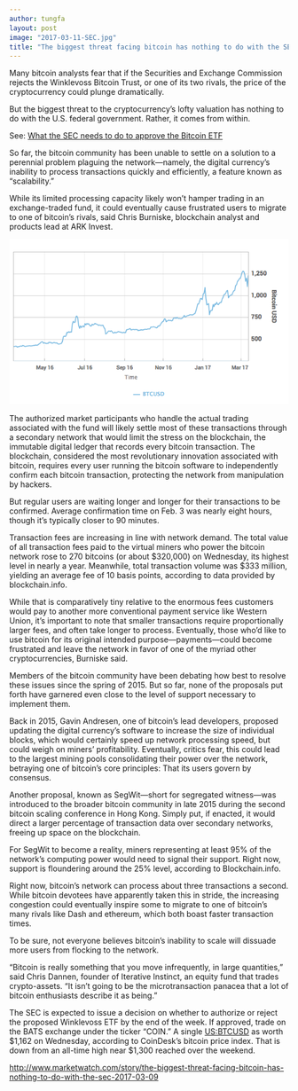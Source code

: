 ```yaml
---
author: tungfa
layout: post
image: "2017-03-11-SEC.jpg"
title: "The biggest threat facing bitcoin has nothing to do with the SEC"
---
```

Many bitcoin analysts fear that if the Securities and Exchange Commission rejects the Winklevoss Bitcoin Trust, or one of its two rivals, the price of the cryptocurrency could plunge dramatically.

But the biggest threat to the cryptocurrency’s lofty valuation has nothing to do with the U.S. federal government. Rather, it comes from within.

See: [What the SEC needs to do to approve the Bitcoin ETF](http://www.marketwatch.com/story/what-the-sec-needs-to-do-to-approve-the-bitcoin-etf-2017-03-08)

So far, the bitcoin community has been unable to settle on a solution to a perennial problem plaguing the network—namely, the digital currency’s inability to process transactions quickly and efficiently, a feature known as “scalability.”


While its limited processing capacity likely won’t hamper trading in an exchange-traded fund, it could eventually cause frustrated users to migrate to one of bitcoin’s rivals, said Chris Burniske, blockchain analyst and products lead at ARK Invest.

![Alt desc](/assets/img/2017-03-11-charts.png)

The authorized market participants who handle the actual trading associated with the fund will likely settle most of these transactions through a secondary network that would limit the stress on the blockchain, the immutable digital ledger that records every bitcoin transaction. The blockchain, considered the most revolutionary innovation associated with bitcoin, requires every user running the bitcoin software to independently confirm each bitcoin transaction, protecting the network from manipulation by hackers.

But regular users are waiting longer and longer for their transactions to be confirmed. Average confirmation time on Feb. 3 was nearly eight hours, though it’s typically closer to 90 minutes.

Transaction fees are increasing in line with network demand. The total value of all transaction fees paid to the virtual miners who power the bitcoin network rose to 270 bitcoins (or about $320,000) on Wednesday, its highest level in nearly a year. Meanwhile, total transaction volume was $333 million, yielding an average fee of 10 basis points, according to data provided by blockchain.info.

While that is comparatively tiny relative to the enormous fees customers would pay to another more conventional payment service like Western Union, it’s important to note that smaller transactions require proportionally larger fees, and often take longer to process. Eventually, those who’d like to use bitcoin for its original intended purpose—payments—could become frustrated and leave the network in favor of one of the myriad other cryptocurrencies, Burniske said.

Members of the bitcoin community have been debating how best to resolve these issues since the spring of 2015. But so far, none of the proposals put forth have garnered even close to the level of support necessary to implement them.

Back in 2015, Gavin Andresen, one of bitcoin’s lead developers, proposed updating the digital currency’s software to increase the size of individual blocks, which would certainly speed up network processing speed, but could weigh on miners’ profitability. Eventually, critics fear, this could lead to the largest mining pools consolidating their power over the network, betraying one of bitcoin’s core principles: That its users govern by consensus.

Another proposal, known as SegWit—short for segregated witness—was introduced to the broader bitcoin community in late 2015 during the second bitcoin scaling conference in Hong Kong. Simply put, if enacted, it would direct a larger percentage of transaction data over secondary networks, freeing up space on the blockchain.

For SegWit to become a reality, miners representing at least 95% of the network’s computing power would need to signal their support. Right now, support is floundering around the 25% level, according to Blockchain.info.

Right now, bitcoin’s network can process about three transactions a second. While bitcoin devotees have apparently taken this in stride, the increasing congestion could eventually inspire some to migrate to one of bitcoin’s many rivals like Dash and ethereum, which both boast faster transaction times.

To be sure, not everyone believes bitcoin’s inability to scale will dissuade more users from flocking to the network.

“Bitcoin is really something that you move infrequently, in large quantities,” said Chris Dannen, founder of Iterative Instinct, an equity fund that trades crypto-assets. “It isn’t going to be the microtransaction panacea that a lot of bitcoin enthusiasts describe it as being.”

The SEC is expected to issue a decision on whether to authorize or reject the proposed Winklevoss ETF by the end of the week. If approved, trade on the BATS exchange under the ticker “COIN.” A single [US:BTCUSD](http://www.marketwatch.com/investing/stock/us%3abtcusd?countrycode=&mod=MW_story_quote)  as worth $1,162 on Wednesday, according to CoinDesk’s bitcoin price index. That is down from an all-time high near $1,300 reached over the weekend.

<http://www.marketwatch.com/story/the-biggest-threat-facing-bitcoin-has-nothing-to-do-with-the-sec-2017-03-09>
